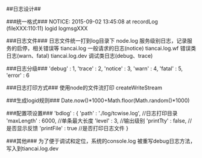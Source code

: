 ##日志设计##

###统一格式###
	NOTICE: 2015-09-02 13:45:08 at recordLog (fileXXX:110:11) logid logmsgXXX

###日志文件###
	日志文件统一打到log目录下
	node.log 服务级别日志，记录服务的启停，相关错误等
	tiancai.log 一般请求的日志(notice)
	tiancai.log.wf 错误类日志(warn、fatal)
	tiancai.log.dev 调试类日志(debug、trace)

###日志分级###
	'debug' : 1,
    'trace' : 2,
    'notice' : 3,
    'warn' : 4,
    'fatal' : 5,
    'error' : 6

###日志打印方式###
	使用node的文件流打印 createWriteStream

###生成logid规则###
	Date.now()*1000+Math.floor(Math.random()*1000)

###配置项设置###
	'bdlog' : {
        'path' : './log/tcwise.log',  //日志打印目录
        'maxLength' : 6000,   //单条最大长度
        'level' : 3,	//输出级别
        'printTty' : false, //是否显示反馈
        'printFile' : true //是否打印日志文件
    }

###其他###
	为了便于调试和定位，系统的console.log 被重写debug日志方法，写入到tiancai.log.dev